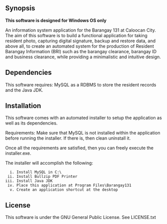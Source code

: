 ## Synopsis

**This software is designed for Windows OS only**

An information system application for the Barangay 131 at Caloocan City. The aim of this software is to build a functional application for taking resident photo, capturing digital signature, backup and restore data, and above all, to create an automated system for the production of Resident Barangay Information (BRI) such as the barangay clearance, barangay ID and business clearance, while providing a minimalistic and intuitive design.

## Dependencies

This software requires: MySQL as a RDBMS to store the resident records and the Java JDK.

## Installation

This software comes with an automated installer to setup the application as well as its dependencies. 

Requirements: Make sure that MySQL is not installed within the application before running the installer. If there is, then clean uninstall it.

Once all the requirements are satisfied, then you can freely execute the installer.exe.

The installer will accomplish the following:
	  
	  i. Install MySQL in C:\
	 ii. Install Bullzip PDF Printer
	iii. Install Java JDK
	 iv. Place this application at Program Files\Barangay131
	  v. Create an application shortcut at the desktop

## License

This software is under the GNU General Public License. 
See LICENSE.txt
